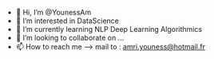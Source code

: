 - 👋 Hi, I’m @YounessAm
- 👀 I’m interested in DataScience
- 🌱 I’m currently learning NLP Deep Learning Algorithmics
- 💞️ I’m looking to collaborate on ...
- 📫 How to reach me --> mail to : amri.youness@hotmail.fr
